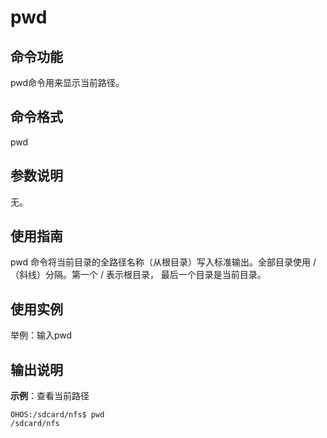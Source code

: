# pwd


## 命令功能

pwd命令用来显示当前路径。


## 命令格式

pwd


## 参数说明

无。


## 使用指南

pwd 命令将当前目录的全路径名称（从根目录）写入标准输出。全部目录使用 / （斜线）分隔。第一个 / 表示根目录， 最后一个目录是当前目录。


## 使用实例

举例：输入pwd


## 输出说明

**示例**：查看当前路径

  
```
OHOS:/sdcard/nfs$ pwd
/sdcard/nfs
```
